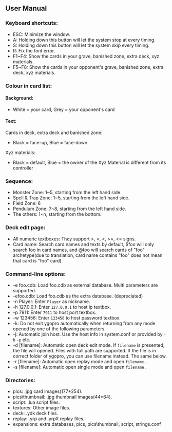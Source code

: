 ## User Manual

### Keyboard shortcuts:
* ESC: Minimize the window.
* A: Holding down this button will let the system stop at every timing.
* S: Holding down this button will let the system skip every timing.
* R: Fix the font error.
* F1~F4: Show the cards in your grave, banished zone, extra deck, xyz materials.
* F5~F8: Show the cards in your opponent's grave, banished zone, extra deck, xyz materials.

### Colour in card list:
#### Background: 
* White = your card, Grey = your opponent's card  

#### Text: 
Cards in deck, extra deck and banished zone: 
* Black = face-up, Blue = face-down

Xyz materials:
* Black = default, Blue = the owner of the Xyz Material is different from its controller

### Sequence:
* Monster Zone: 1~5, starting from the left hand side.
* Spell & Trap Zone: 1~5, starting from the left hand side.
* Field Zone: 6
* Pendulum Zone: 7~8, starting from the left hand side.
* The others: 1~n, starting from the bottom.

### Deck edit page:
* All numeric textboxes: They support >, =, <, >=, <= signs.
* Card name: Search card names and texts by default, $foo will only search foo in card names, and @foo will search cards of "foo" archetype(due to translation, card name contains "foo" does not mean that card is "foo" card).

### Command-line options:
* -e foo.cdb:
Load foo.cdb as external database. Multi parameters are supported.
* -efoo.cdb:
Load foo.cdb as the extra database. (depreciated)
* -n Player:
Enter `Player` as nickname.
* -h 127.0.0.1:
Enter `127.0.0.1` to host ip textbox.
* -p 7911:
Enter `7911` to host port textbox.
* -w 123456:
Enter `123456` to host password textbox.
* -k:
Do not exit ygopro automatically when returning from any mode opened by one of the following parameters.
* -j:
Automatic join host. Use the host info in system.conf or provided by `-h` `-p` etc.
* -d [filename]:
Automatic open deck edit mode. If `filename` is presented, the file will opened. Files with full path are supported. If the file is in correct folder of ygopro, you can use filename instead. The same below.
* -r [filename]:
Automatic open replay mode and open `filename` .
* -s [filename]:
Automatic open single mode and open `filename` .


### Directories:
* pics: .jpg card images(177*254).
* pics\thumbnail: .jpg thumbnail images(44*64).
* script: .lua script files.
* textures: Other image files.
* deck: .ydk deck files.
* replay: .yrp and .yrpX replay files.
* expansions: extra databases, pics, pics\thumbnail, script, strings.conf
